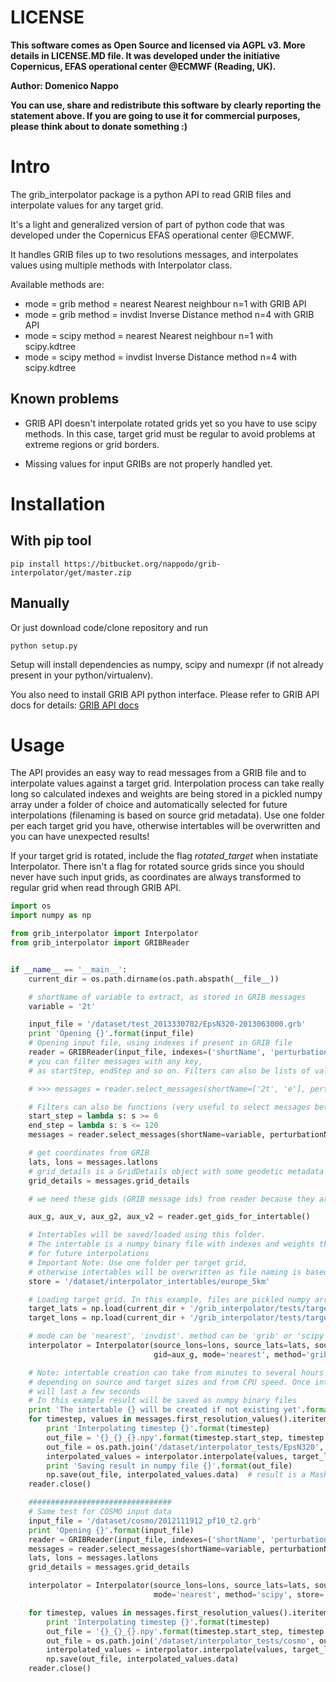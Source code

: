LICENSE
=======

**This software comes as Open Source and licensed via AGPL v3. More details in LICENSE.MD file.
It was developed under the initiative Copernicus, EFAS operational center @ECMWF (Reading, UK).**

**Author: Domenico Nappo**

**You can use, share and redistribute this software by clearly reporting the statement above.
If you are going to use it for commercial purposes, please think about to donate something :)**

Intro
=====

The grib_interpolator package is a python API to read GRIB files and interpolate values for any target grid.

It's a light and generalized version of part of python code that was developed under the Copernicus EFAS operational center @ECMWF.

It handles GRIB files up to two resolutions messages, and interpolates values using multiple methods with Interpolator class.

Available methods are:

+ mode = grib method = nearest Nearest neighbour n=1 with GRIB API
+ mode = grib method = invdist Inverse Distance method n=4 with GRIB API
+ mode = scipy method = nearest Nearest neighbour n=1 with scipy.kdtree
+ mode = scipy method = invdist Inverse Distance method n=4 with scipy.kdtree

Known problems
--------------

* GRIB API doesn't interpolate rotated grids yet so you have to use scipy methods. In this case, target grid must be regular
to avoid problems at extreme regions or grid borders.

* Missing values for input GRIBs are not properly handled yet.



Installation
============

With pip tool
-------------

    pip install https://bitbucket.org/nappodo/grib-interpolator/get/master.zip
    
Manually
--------

Or just download code/clone repository and run

    python setup.py
    
Setup will install dependencies as numpy, scipy and numexpr (if not already present in your python/virtualenv). 

You also need to install GRIB API python interface. 
Please refer to GRIB API docs for details: [GRIB API docs](https://software.ecmwf.int/wiki/display/GRIB)

Usage
=====

The API provides an easy way to read messages from a GRIB file and to interpolate values against a target grid.
Interpolation process can take really long so calculated indexes and weights are being stored 
in a pickled numpy array under a folder of choice and automatically selected for future interpolations 
(filenaming is based on source grid metadata). Use one folder per each target grid you have, 
otherwise intertables will be overwritten and you can have unexpected results!

If your target grid is rotated, include the flag _rotated_target_ when instatiate Interpolator.
There isn't a flag for rotated source grids since you should never have such input grids, as coordinates are always transformed to 
regular grid when read through GRIB API.

```python
import os
import numpy as np

from grib_interpolator import Interpolator
from grib_interpolator import GRIBReader


if __name__ == '__main__':
    current_dir = os.path.dirname(os.path.abspath(__file__))

    # shortName of variable to extract, as stored in GRIB messages
    variable = '2t'

    input_file = '/dataset/test_2013330702/EpsN320-2013063000.grb'
    print 'Opening {}'.format(input_file)
    # Opening input file, using indexes if present in GRIB file
    reader = GRIBReader(input_file, indexes=('shortName', 'perturbationNumber'))
    # you can filter messages with any key,
    # as startStep, endStep and so on. Filters can also be lists of values to select

    # >>> messages = reader.select_messages(shortName=['2t', 'e'], perturbationNumber=[8, 10])

    # Filters can also be functions (very useful to select messages between a range)
    start_step = lambda s: s >= 6
    end_step = lambda s: s <= 120
    messages = reader.select_messages(shortName=variable, perturbationNumber=10, startStep=start_step, endStep=end_step)

    # get coordinates from GRIB
    lats, lons = messages.latlons
    # grid_details is a GridDetails object with some geodetic metadata describing grid, used in interpolation
    grid_details = messages.grid_details

    # we need these gids (GRIB message ids) from reader because they are required from GRIB API 'find nearest' methods.

    aux_g, aux_v, aux_g2, aux_v2 = reader.get_gids_for_intertable()

    # Intertables will be saved/loaded using this folder.
    # The intertable is a numpy binary file with indexes and weights that will be reused
    # for future interpolations
    # Important Note: Use one folder per target grid,
    # otherwise intertables will be overwritten as file naming is based only on source grid metadata.
    store = '/dataset/interpolator_intertables/europe_5km'

    # Loading target grid. In this example, files are pickled numpy array representing Europe grid 5Km
    target_lats = np.load(current_dir + '/grib_interpolator/tests/target_lats.npy')
    target_lons = np.load(current_dir + '/grib_interpolator/tests/target_lons.npy')

    # mode can be 'nearest', 'invdist'. method can be 'grib' or 'scipy'
    interpolator = Interpolator(source_lons=lons, source_lats=lats, source_grid_details=grid_details,
                                gid=aux_g, mode='nearest', method='grib', store=store)

    # Note: intertable creation can take from minutes to several hours or days,
    # depending on source and target sizes and from CPU speed. Once intertable is created, the whole process
    # will last a few seconds
    # In this example result will be saved as numpy binary files
    print 'The intertable {} will be created if not existing yet'.format(interpolator.intertable_path)
    for timestep, values in messages.first_resolution_values().iteritems():
        print 'Interpolating timestep {}'.format(timestep)
        out_file = '{}_{}_{}.npy'.format(timestep.start_step, timestep.end_step, variable)
        out_file = os.path.join('/dataset/interpolator_tests/EpsN320', out_file)
        interpolated_values = interpolator.interpolate(values, target_lons, target_lats)
        print 'Saving result in numpy file {}'.format(out_file)
        np.save(out_file, interpolated_values.data)  # result is a MaskedArray so we only save real array
    reader.close()

    ################################
    # Same test for COSMO input data
    input_file = '/dataset/cosmo/2012111912_pf10_t2.grb'
    print 'Opening {}'.format(input_file)
    reader = GRIBReader(input_file, indexes=('shortName', 'perturbationNumber'))
    messages = reader.select_messages(shortName=variable, perturbationNumber=10)
    lats, lons = messages.latlons
    grid_details = messages.grid_details

    interpolator = Interpolator(source_lons=lons, source_lats=lats, source_grid_details=grid_details,
                                mode='nearest', method='scipy', store='/dataset/interpolator_intertables/cosmo')

    for timestep, values in messages.first_resolution_values().iteritems():
        print 'Interpolating timestep {}'.format(timestep)
        out_file = '{}_{}_{}.npy'.format(timestep.start_step, timestep.end_step, variable)
        out_file = os.path.join('/dataset/interpolator_tests/cosmo', out_file)
        interpolated_values = interpolator.interpolate(values, target_lons, target_lats)
        np.save(out_file, interpolated_values.data)
    reader.close()

```




